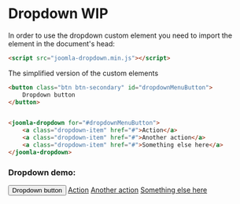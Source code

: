 # Dropdown WIP

In order to use the dropdown custom element you need to import the element in the document's head:
```html
<script src="joomla-dropdown.min.js"></script>
```

The simplified version of the custom elements
```html
<button class="btn btn-secondary" id="dropdownMenuButton">
	Dropdown button
</button>


<joomla-dropdown for="#dropdownMenuButton">
	<a class="dropdown-item" href="#">Action</a>
	<a class="dropdown-item" href="#">Another action</a>
	<a class="dropdown-item" href="#">Something else here</a>
</joomla-dropdown>
```

### Dropdown demo:
<button class="btn btn-secondary" id="dropdownMenuButton">
	Dropdown button
</button>


<joomla-dropdown for="#dropdownMenuButton">
	<a class="dropdown-item" href="#">Action</a>
	<a class="dropdown-item" href="#">Another action</a>
	<a class="dropdown-item" href="#">Something else here</a>
</joomla-dropdown>
